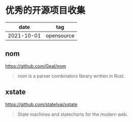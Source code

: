 # 优秀的开源项目收集

|    date    |    tag     |
|    ---     |    ---     |
| 2021-10-01 | opensource |


## nom

<https://github.com/Geal/nom>

> nom is a parser combinators library written in Rust.


## xstate

<https://github.com/statelyai/xstate>

> State machines and statecharts for the modern web.
